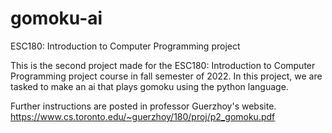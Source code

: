 # gomoku-ai
ESC180: Introduction to Computer Programming project

This is the second project made for the ESC180: Introduction to Computer Programming project course in fall semester of 2022.
In this project, we are tasked to make an ai that plays gomoku using the python language. 

Further instructions are posted in professor Guerzhoy's website.
https://www.cs.toronto.edu/~guerzhoy/180/proj/p2_gomoku.pdf
